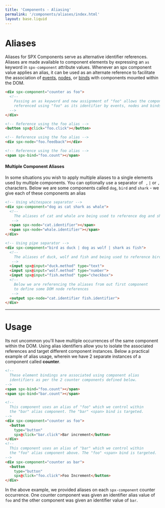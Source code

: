 ```yaml
---
title: 'Components - Aliasing'
permalink: '/components/aliases/index.html'
layout: base.liquid
---
```


# Aliases

Aliases for SPX Components serve as alternative identifier references. Aliases are made available to component elements by expressing an `as` keyword in `spx-component` attribute values. Whenever an spx component value applies an alias, it can be used as an alternate reference to facilitate the association of [events](/components/events), [nodes](/components/nodes), or [binds](/components/binds) with components mounted within the DOM.

<!-- prettier-ignore -->
```html
<div spx-component="counter as foo">
  <!--
    Passing an as keyword and new assignment of "foo" allows the component to be
    referenced using "foo" as its identifier by events, nodes and binds.
  -->
</div>

<!-- Reference using the foo alias -->
<button spx@click="foo.click"></button>

<!-- Reference using the foo alias -->
<div spx-node="foo.feedback"></div>

<!-- Reference using the foo alias -->
<span spx-bind="foo.count"></span>
```

#### Multiple Component Aliases

In some situations you wish to apply multiple aliases to a single elements used by multiple components. You can optionally use a separator of ` `, `|` or `,` characters. Below we are some components called `dog`, `bird` and `shark` - we give each of these components an alias

<!-- prettier-ignore -->
```html
<!-- Using whitespace separator -->
<div spx-component="dog as cat shark as whale">
  <!--
    The aliases of cat and whale are being used to reference dog and shark components
   -->
  <span spx-node="cat.identifier"></span>
  <span spx-node="whale.identifier"></span>
</div>

<!-- Using pipe separator -->
<div spx-component="bird as duck | dog as wolf | shark as fish">
  <!--
    The aliases of duck, wolf and fish and being used to reference bird, dog and shark
   -->
  <input spx@input="duck.method" type="text">
  <input spx@input="wolf.method" type="number">
  <input spx@input="fish.method" type="checkbox">
  <!--
    Below we are referencing the aliases from out first component
    to define some DOM node references
   -->
  <output spx-node="cat.identifier fish.identifier">
</div>
```

---

# Usage

Its not uncommon you'll have multiple occurrences of the same component within the DOM. Using alias identifiers allow you to isolate the associated references and target different component instances. Below a practical example of alias usage, wherein we have 2 separate instances of a component called **counter**.

<!-- prettier-ignore -->
```html
<!--
  These element bindings are associated using component alias
  identifiers as per the 2 counter components defined below.
-->
<span spx-bind="foo.count"></span>
<span spx-bind="bar.count"></span>

<!--
  This component uses an alias of "foo" which we control within
  the "bar" alias component. The "bar" <span> bind is targeted.
-->
<div spx-component="counter as foo">
  <button
    type="button"
    spx@click="bar.click">Bar increment</button>
</div>
<!--
  This component uses an alias of "bar" which we control within
  the "foo" alias component above. The "foo" <span> bind is targeted.
-->
<div spx-component="counter as bar">
  <button
    type="button"
    spx@click="foo.click">Foo Increment</button>
</div>
```

In the above example, we provided aliases on each `spx-component` counter occurrence. One counter component was given an identifier alias value of `foo` and the other component was given an identifier value of `bar`.
